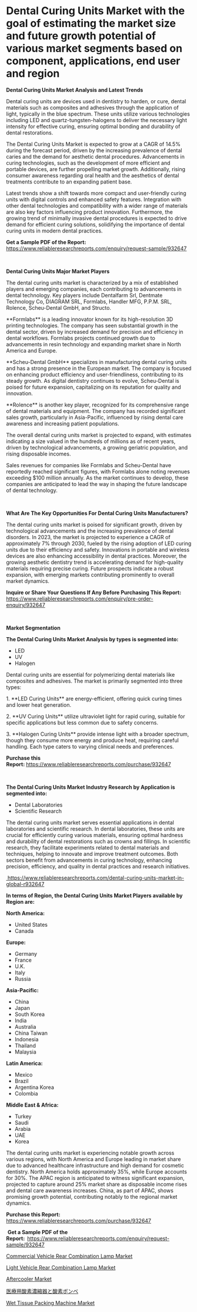 <p><h1>Dental Curing Units Market with the goal of estimating the market size and future growth potential of various market segments based on component, applications, end user and region</h1></p><p><strong>Dental Curing Units Market Analysis and Latest Trends</strong></p>
<p><p>Dental curing units are devices used in dentistry to harden, or cure, dental materials such as composites and adhesives through the application of light, typically in the blue spectrum. These units utilize various technologies including LED and quartz-tungsten-halogens to deliver the necessary light intensity for effective curing, ensuring optimal bonding and durability of dental restorations.</p><p>The Dental Curing Units Market is expected to grow at a CAGR of 14.5% during the forecast period, driven by the increasing prevalence of dental caries and the demand for aesthetic dental procedures. Advancements in curing technologies, such as the development of more efficient and portable devices, are further propelling market growth. Additionally, rising consumer awareness regarding oral health and the aesthetics of dental treatments contribute to an expanding patient base.</p><p>Latest trends show a shift towards more compact and user-friendly curing units with digital controls and enhanced safety features. Integration with other dental technologies and compatibility with a wider range of materials are also key factors influencing product innovation. Furthermore, the growing trend of minimally invasive dental procedures is expected to drive demand for efficient curing solutions, solidifying the importance of dental curing units in modern dental practices.</p></p>
<p><strong>Get a Sample PDF of the Report:&nbsp;</strong> <a href="https://www.reliableresearchreports.com/enquiry/request-sample/932647">https://www.reliableresearchreports.com/enquiry/request-sample/932647</a></p>
<p>&nbsp;</p>
<p><strong>Dental Curing Units Major Market Players</strong></p>
<p><p>The dental curing units market is characterized by a mix of established players and emerging companies, each contributing to advancements in dental technology. Key players include Dentalfarm Srl, Dentmate Technology Co, DIAGRAM SRL, Formlabs, Handler MFG, P.P.M. SRL, Rolence, Scheu-Dental GmbH, and Structo.</p><p>**Formlabs** is a leading innovator known for its high-resolution 3D printing technologies. The company has seen substantial growth in the dental sector, driven by increased demand for precision and efficiency in dental workflows. Formlabs projects continued growth due to advancements in resin technology and expanding market share in North America and Europe.</p><p>**Scheu-Dental GmbH** specializes in manufacturing dental curing units and has a strong presence in the European market. The company is focused on enhancing product efficiency and user-friendliness, contributing to its steady growth. As digital dentistry continues to evolve, Scheu-Dental is poised for future expansion, capitalizing on its reputation for quality and innovation.</p><p>**Rolence** is another key player, recognized for its comprehensive range of dental materials and equipment. The company has recorded significant sales growth, particularly in Asia-Pacific, influenced by rising dental care awareness and increasing patient populations.</p><p>The overall dental curing units market is projected to expand, with estimates indicating a size valued in the hundreds of millions as of recent years, driven by technological advancements, a growing geriatric population, and rising disposable incomes.</p><p>Sales revenues for companies like Formlabs and Scheu-Dental have reportedly reached significant figures, with Formlabs alone noting revenues exceeding $100 million annually. As the market continues to develop, these companies are anticipated to lead the way in shaping the future landscape of dental technology.</p></p>
<p>&nbsp;</p>
<p><strong>What Are The Key Opportunities For Dental Curing Units Manufacturers?</strong></p>
<p><p>The dental curing units market is poised for significant growth, driven by technological advancements and the increasing prevalence of dental disorders. In 2023, the market is projected to experience a CAGR of approximately 7% through 2030, fueled by the rising adoption of LED curing units due to their efficiency and safety. Innovations in portable and wireless devices are also enhancing accessibility in dental practices. Moreover, the growing aesthetic dentistry trend is accelerating demand for high-quality materials requiring precise curing. Future prospects indicate a robust expansion, with emerging markets contributing prominently to overall market dynamics.</p></p>
<p><strong>Inquire or Share Your Questions If Any Before Purchasing This Report:</strong> <a href="https://www.reliableresearchreports.com/enquiry/pre-order-enquiry/932647">https://www.reliableresearchreports.com/enquiry/pre-order-enquiry/932647</a></p>
<p>&nbsp;</p>
<p><strong>Market Segmentation</strong></p>
<p><strong>The Dental Curing Units Market Analysis by types is segmented into:</strong></p>
<p><ul><li>LED</li><li>UV</li><li>Halogen</li></ul></p>
<p><p>Dental curing units are essential for polymerizing dental materials like composites and adhesives. The market is primarily segmented into three types: </p><p>1. **LED Curing Units** are energy-efficient, offering quick curing times and lower heat generation.</p><p>2. **UV Curing Units** utilize ultraviolet light for rapid curing, suitable for specific applications but less common due to safety concerns.</p><p>3. **Halogen Curing Units** provide intense light with a broader spectrum, though they consume more energy and produce heat, requiring careful handling. Each type caters to varying clinical needs and preferences.</p></p>
<p><strong>Purchase this Report:&nbsp;</strong><a href="https://www.reliableresearchreports.com/purchase/932647">https://www.reliableresearchreports.com/purchase/932647</a></p>
<p>&nbsp;</p>
<p><strong>The Dental Curing Units Market Industry Research by Application is segmented into:</strong></p>
<p><ul><li>Dental Laboratories</li><li>Scientific Research</li></ul></p>
<p><p>The dental curing units market serves essential applications in dental laboratories and scientific research. In dental laboratories, these units are crucial for efficiently curing various materials, ensuring optimal hardness and durability of dental restorations such as crowns and fillings. In scientific research, they facilitate experiments related to dental materials and techniques, helping to innovate and improve treatment outcomes. Both sectors benefit from advancements in curing technology, enhancing precision, efficiency, and quality in dental practices and research initiatives.</p></p>
<p><a href="https://www.reliableresearchreports.com/dental-curing-units-market-in-global-r932647">&nbsp;https://www.reliableresearchreports.com/dental-curing-units-market-in-global-r932647</a></p>
<p><strong>In terms of Region, the Dental Curing Units Market Players available by Region are:</strong></p>
<p>
    <p> <strong> North America: </strong>
        <ul>
            <li>United States</li>
            <li>Canada</li>
        </ul>
        </p> 
    <p> <strong> Europe: </strong>
        <ul>
            <li>Germany</li>
            <li>France</li>
            <li>U.K.</li>
            <li>Italy</li>
            <li>Russia</li>
        </ul>
        </p> 
    <p> <strong> Asia-Pacific: </strong>
        <ul>
            <li>China</li>
            <li>Japan</li>
            <li>South Korea</li>
            <li>India</li>
            <li>Australia</li>
            <li>China Taiwan</li>
            <li>Indonesia</li>
            <li>Thailand</li>
            <li>Malaysia</li>
        </ul>
        </p> 
    <p> <strong> Latin America: </strong>
        <ul>
            <li>Mexico</li>
            <li>Brazil</li>
            <li>Argentina Korea</li>
            <li>Colombia</li>
        </ul>
        </p> 
    <p> <strong> Middle East & Africa: </strong>
        <ul>
            <li>Turkey</li>
            <li>Saudi</li>
            <li>Arabia</li>
            <li>UAE</li>
            <li>Korea</li>
        </ul>
    </p>
    </p>
<p><p>The dental curing units market is experiencing notable growth across various regions, with North America and Europe leading in market share due to advanced healthcare infrastructure and high demand for cosmetic dentistry. North America holds approximately 35%, while Europe accounts for 30%. The APAC region is anticipated to witness significant expansion, projected to capture around 25% market share as disposable income rises and dental care awareness increases. China, as part of APAC, shows promising growth potential, contributing notably to the regional market dynamics.</p></p>
<p><strong>Purchase this Report: </strong><a href="https://www.reliableresearchreports.com/purchase/932647">https://www.reliableresearchreports.com/purchase/932647</a></p>
<p>&nbsp;<strong>Get a Sample PDF of the Report:&nbsp;&nbsp;</strong><a href="https://www.reliableresearchreports.com/enquiry/request-sample/932647">https://www.reliableresearchreports.com/enquiry/request-sample/932647</a></p>
<p><strong></strong></p>
<p><p><a href="https://issuu.com/reportprime-2/docs/commercial-vehicle-rear-combination_0ad75f69b04b7c">Commercial Vehicle Rear Combination Lamp Market</a></p><p><a href="https://issuu.com/reportprime-2/docs/light-vehicle-rear-combination-lamp_0561a1ed81aeb2">Light Vehicle Rear Combination Lamp Market</a></p><p><a href="https://medium.com/@victoria.lyman98067/strategic-market-insights-navigating-the-global-aftercooler-market-landscape-2024-2031-d0159203a9d3">Aftercooler Market</a></p><p><a href="https://medium.com/@maninajar/medical-oxygen-concentrators-and-oxygen-cylinders-market-%E3%81%AF-%E3%82%B3%E3%82%B9%E3%83%88%E7%AE%A1%E7%90%86%E3%81%A8%E5%8A%B9%E7%8E%87%E5%90%91%E4%B8%8A%E3%82%92%E5%84%AA%E5%85%88%E3%81%97%E3%81%BE%E3%81%99-2d62327fbd18">医療用酸素濃縮器と酸素ボンベ</a></p><p><a href="https://www.linkedin.com/pulse/wet-tissue-packing-machine-market-trends-focusing-insight-kx6de?trackingId=B4vrEKJ2QaGnUP79KHmsMg%3D%3D">Wet Tissue Packing Machine Market</a></p></p>